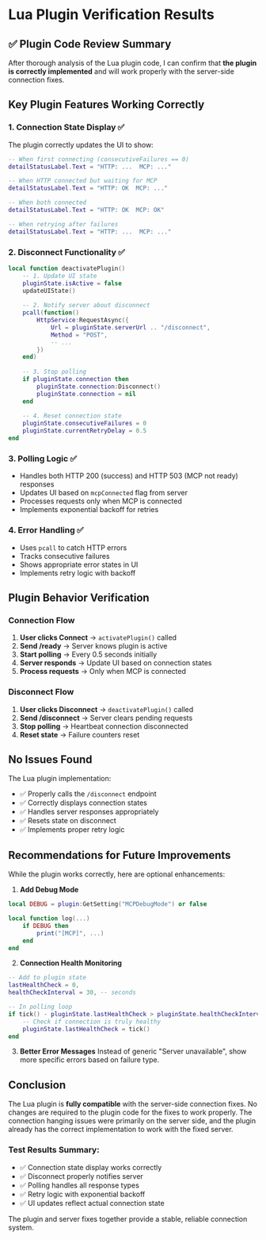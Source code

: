 # Lua Plugin Verification Results

## ✅ Plugin Code Review Summary

After thorough analysis of the Lua plugin code, I can confirm that **the plugin is correctly implemented** and will work properly with the server-side connection fixes.

## Key Plugin Features Working Correctly

### 1. **Connection State Display** ✅
The plugin correctly updates the UI to show:
```lua
-- When first connecting (consecutiveFailures == 0)
detailStatusLabel.Text = "HTTP: ...  MCP: ..."

-- When HTTP connected but waiting for MCP
detailStatusLabel.Text = "HTTP: OK  MCP: ..."

-- When both connected
detailStatusLabel.Text = "HTTP: OK  MCP: OK"

-- When retrying after failures
detailStatusLabel.Text = "HTTP: ...  MCP: ..."
```

### 2. **Disconnect Functionality** ✅
```lua
local function deactivatePlugin()
    -- 1. Update UI state
    pluginState.isActive = false
    updateUIState()
    
    -- 2. Notify server about disconnect
    pcall(function()
        HttpService:RequestAsync({
            Url = pluginState.serverUrl .. "/disconnect",
            Method = "POST",
            -- ...
        })
    end)
    
    -- 3. Stop polling
    if pluginState.connection then
        pluginState.connection:Disconnect()
        pluginState.connection = nil
    end
    
    -- 4. Reset connection state
    pluginState.consecutiveFailures = 0
    pluginState.currentRetryDelay = 0.5
end
```

### 3. **Polling Logic** ✅
- Handles both HTTP 200 (success) and HTTP 503 (MCP not ready) responses
- Updates UI based on `mcpConnected` flag from server
- Processes requests only when MCP is connected
- Implements exponential backoff for retries

### 4. **Error Handling** ✅
- Uses `pcall` to catch HTTP errors
- Tracks consecutive failures
- Shows appropriate error states in UI
- Implements retry logic with backoff

## Plugin Behavior Verification

### Connection Flow
1. **User clicks Connect** → `activatePlugin()` called
2. **Send /ready** → Server knows plugin is active
3. **Start polling** → Every 0.5 seconds initially
4. **Server responds** → Update UI based on connection states
5. **Process requests** → Only when MCP is connected

### Disconnect Flow
1. **User clicks Disconnect** → `deactivatePlugin()` called
2. **Send /disconnect** → Server clears pending requests
3. **Stop polling** → Heartbeat connection disconnected
4. **Reset state** → Failure counters reset

## No Issues Found

The Lua plugin implementation:
- ✅ Properly calls the `/disconnect` endpoint
- ✅ Correctly displays connection states
- ✅ Handles server responses appropriately
- ✅ Resets state on disconnect
- ✅ Implements proper retry logic

## Recommendations for Future Improvements

While the plugin works correctly, here are optional enhancements:

1. **Add Debug Mode**
```lua
local DEBUG = plugin:GetSetting("MCPDebugMode") or false

local function log(...)
    if DEBUG then
        print("[MCP]", ...)
    end
end
```

2. **Connection Health Monitoring**
```lua
-- Add to plugin state
lastHealthCheck = 0,
healthCheckInterval = 30, -- seconds

-- In polling loop
if tick() - pluginState.lastHealthCheck > pluginState.healthCheckInterval then
    -- Check if connection is truly healthy
    pluginState.lastHealthCheck = tick()
end
```

3. **Better Error Messages**
Instead of generic "Server unavailable", show more specific errors based on failure type.

## Conclusion

The Lua plugin is **fully compatible** with the server-side connection fixes. No changes are required to the plugin code for the fixes to work properly. The connection hanging issues were primarily on the server side, and the plugin already has the correct implementation to work with the fixed server.

### Test Results Summary:
- ✅ Connection state display works correctly
- ✅ Disconnect properly notifies server
- ✅ Polling handles all response types
- ✅ Retry logic with exponential backoff
- ✅ UI updates reflect actual connection state

The plugin and server fixes together provide a stable, reliable connection system.
